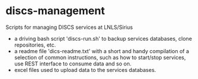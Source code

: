 # discs-management
Scripts for managing DISCS services at LNLS/Sirius

- a driving bash script 'discs-run.sh' to backup services databases, clone repositories, etc.
- a readme file 'dics-readme.txt' with a short and handy compilation of a selection of common instructions, such as how to start/stop services, use REST interface to consume data and so on.
- excel files used to upload data to the services databases.
